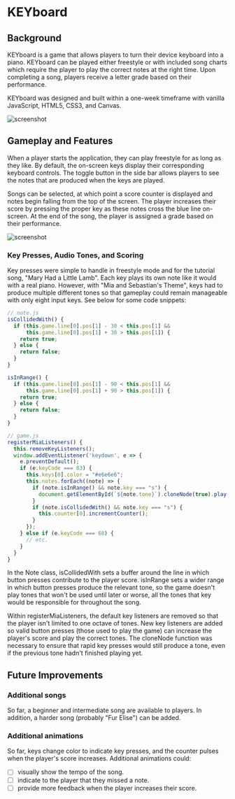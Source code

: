 # KEYboard

## Background

KEYboard is a game that allows players to turn their device keyboard into a piano.
KEYboard can be played either freestyle or with included song charts which require the player to play the correct notes at the right time. Upon completing a song, players receive a letter grade based on their performance.

KEYboard was designed and built within a one-week timeframe with vanilla JavaScript, HTML5, CSS3, and Canvas.

![screenshot](http://res.cloudinary.com/nearbytes/image/upload/c_scale,q_100,w_1000/v1496424748/Screen_Shot_2017-06-02_at_10.32.06_AM_rfs35s.png)

## Gameplay and Features

When a player starts the application, they can play freestyle for as long as they like.
By default, the on-screen keys display their corresponding keyboard controls. The toggle button
in the side bar allows players to see the notes that are produced when the keys are played.

Songs can be selected, at which point a score counter is displayed and notes begin falling from the top
of the screen. The player increases their score by pressing the proper key as these notes cross
the blue line on-screen. At the end of the song, the player is assigned a grade based on their performance.

![screenshot](http://res.cloudinary.com/nearbytes/image/upload/c_scale,q_100,w_1000/v1496425494/Screen_Shot_2017-06-02_at_10.44.23_AM_ph02z7.png)

### Key Presses, Audio Tones, and Scoring

Key presses were simple to handle in freestyle mode and for the tutorial song,
"Mary Had a Little Lamb". Each key plays its own note like it would with a real piano.
However, with "Mia and Sebastian's Theme", keys had to produce multiple different tones
so that gameplay could remain manageable with only eight input keys. See below for some code snippets:

```javascript
// note.js
isCollidedWith() {
  if (this.game.line[0].pos[1] - 30 < this.pos[1] &&
      this.game.line[0].pos[1] + 30 > this.pos[1]) {
    return true;
  } else {
    return false;
  }
}

isInRange() {
  if (this.game.line[0].pos[1] - 90 < this.pos[1] &&
      this.game.line[0].pos[1] + 90 > this.pos[1]) {
    return true;
  } else {
    return false;
  }
}
```

```javascript
// game.js
registerMiaListeners() {
  this.removeKeyListeners();
  window.addEventListener('keydown', e => {
    e.preventDefault();
    if (e.keyCode === 83) {
      this.keys[0].color = "#e6e6e6";
      this.notes.forEach((note) => {
        if (note.isInRange() && note.key === "s") {
          document.getElementById(`${note.tone}`).cloneNode(true).play();
        }
        if (note.isCollidedWith() && note.key === "s") {
          this.counter[0].incrementCounter();
        }
      });
    } else if (e.keyCode === 68) {
      // etc.
    }
  }
}
```

In the Note class, isCollidedWith sets a buffer around the line in which button presses contribute to the player score. isInRange sets a wider range in which button presses produce the relevant tone, so the game doesn't play tones that won't be used until later or worse, all the tones that key would be responsible for throughout the song.

Within registerMiaListeners, the default key listeners are removed so that the player isn't limited to one octave of tones. New key listeners are added so valid button presses (those used to play the game) can increase the player's score and play the correct tones. The cloneNode function was necessary to ensure that rapid key presses would still produce a tone, even if the previous tone hadn't finished playing yet.

## Future Improvements

### Additional songs

So far, a beginner and intermediate song are available to players. In addition, a harder song (probably "Fur Elise") can be added.

### Additional animations

So far, keys change color to indicate key presses, and the counter pulses when the player's score increases. Additional animations could:

- [ ] visually show the tempo of the song.
- [ ] indicate to the player that they missed a note.
- [ ] provide more feedback when the player increases their score.
